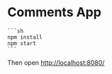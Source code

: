 # Comments App

    ```sh
    npm install
    npm start
    ```

Then open [http://localhost:8080/](http://localhost:8080/)